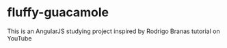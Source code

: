 # fluffy-guacamole
This is an AngularJS studying project inspired by Rodrigo Branas tutorial on YouTube
